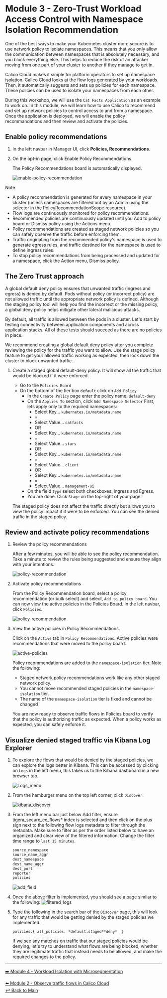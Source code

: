 # Module 3 - Zero-Trust Workload Access Control with Namespace Isolation Recommendation

One of the best ways to make your Kubernetes cluster more secure is to use network policy to isolate namespaces. This means that you only allow the communication between namespaces that is absolutely necessary, and you block everything else. This helps to reduce the risk of an attacker moving from one part of your cluster to another if they manage to get in.

Calico Cloud makes it simple for platform operators to set up namespace isolation. Calico Cloud looks at the flow logs generated by your workloads. Then, it automatically suggests and sets up policies for each namespace. These policies can be used to isolate your namespaces from each other.

During this workshop, we will use the `Cat Facts Application` as an example to work on. In this module, we will learn how to use Calico to recommend and set up network policies to control access to and from a namespace.  Once the application is deployed, we will enable the policy recommandations and then review and activate the policies.

## Enable policy recommendations

1. In the left navbar in Manager UI, click **Policies, Recommendations**.
2. On the opt-in page, click Enable Policy Recommendations.

   The Policy Recommendations board is automatically displayed.

   ![enable-policy-recommendation](https://github.com/tigera-solutions/cc-aks-zero-trust-workshop/assets/104035488/56a8a8b3-654d-40f8-9e04-160ff1439efd)

> [!NOTE]
>
> - A policy recommendation is generated for every namespace in your cluster (unless namespaces are filtered out by an Admin using the selector in the PolicyRecommendationScope resource).
> - Flow logs are continuously monitored for policy recommendations.
> - Recommended policies are continuously updated until you Add to policy board or Dismiss policy using the Actions menu.
> - Policy recommendations are created as staged network policies so you can safely observe the traffic before enforcing them.
> - Traffic originating from the recommended policy's namespace is used to generate egress rules, and traffic destined for the namespace is used to define ingress rules.
> - To stop policy recommendations from being processed and updated for a namespace, click the Action menu, Dismiss policy.

## The Zero Trust approach

A global default deny policy ensures that unwanted traffic (ingress and egress) is denied by default. Pods without policy (or incorrect policy) are not allowed traffic until the appropriate network policy is defined. Although the staging policy tool will help you find the incorrect or the missing policy, a global deny policy helps mitigate other lateral malicious attacks.

By default, all traffic is allowed between the pods in a cluster. Let's start by testing connectivity between application components and across application stacks. All of these tests should succeed as there are no policies in place.

We recommend creating a global default deny policy after you complete reviewing the policy for the traffic you want to allow. Use the stage policy feature to get your allowed traffic working as expected, then lock down the cluster to block unwanted traffic.

1. Create a staged global default-deny policy. It will show all the traffic that would be blocked if it were enforced.

   - Go to the `Policies Board`
   - On the bottom of the tier box `default` click on `Add Policy`
     - In the `Create Policy` page enter the policy name: `default-deny`
     - On the `Applies To` section, click `Add Namespace Selector`
       First, lets apply only to the required namespaces:
       - Select Key... `kubernetes.io/metadata.name`
       - =
       - Select Value... `catfacts`
       - OR
       - Select Key... `kubernetes.io/metadata.name`
       - =
       - Select Value... `stars`
       - OR
       - Select Key... `kubernetes.io/metadata.name`
       - =
       - Select Value... `client`
       - OR
       - Select Key... `kubernetes.io/metadata.name`
       - =
       - Select Value... `management-ui`
     - On the field `Type` select both checkboxes: Ingress and Egress.
     - You are done. Click `Stage` on the top-right of your page.

   The staged policy does not affect the traffic directly but allows you to view the policy impact if it were to be enforced. You can see the denied traffic in the staged policy.

## Review and activate policy recommendations

1. Review the policy recommendations

   After a few minutes, you will be able to see the policy recommendation. Take a minute to review the rules being suggested and ensure they align with your intentions.

   ![policy-recommendation](https://github.com/tigera-solutions/cc-aks-zero-trust-workshop/assets/104035488/ccefd3ac-9c4e-4934-882b-b476e5057de9)

2. Activate policy recommendations
  
   From the Policy Recommendation board, select a policy recommendation (or bulk select) and select, `Add to policy board`. You can now view the active policies in the Policies Board. In the left navbar, click `Policies`.

   ![policy-recommendation](https://github.com/tigera-solutions/cc-aks-zero-trust-workshop/assets/104035488/088112b2-ea72-4e8b-bc72-769e855a8828)

3. View the active policies in Policy Recommendations.

   Click on the `Active` tab in `Policy Recommendations`. Active policies were recommendations that were moved to the policy board.

   ![active-policies](https://github.com/tigera-solutions/cc-aks-zero-trust-workshop/assets/104035488/11782de7-a26a-4d3e-9e24-a800b77592d1)

   Policy recommendations are added to the `namespace-isolation` tier. Note the following:

   - Staged network policy recommendations work like any other staged network policy.
   - You cannot move recommended staged policies in the `namespace-isolation` tier.
   - The name of the `namespace-isolation` tier is fixed and cannot be changed

   You are now ready to observe traffic flows in Policies board to verify that the policy is authorizing traffic as expected. When a policy works as expected, you can safely enforce it.

## Visualize denied staged traffic via Kibana Log Explorer

1. To explore the flows that would be denied by the staged policies, we can explore the logs better in Kibana. This can be accessed by clicking on ```Logs``` in the left menu, this takes us to the Kibana dashboard in a new browser tab.

    ![Logs_menu](https://github.com/tigera-solutions/cc-eks-observability-workshop/assets/117195889/8c20ddf6-f0bc-4325-a81d-71af8370d69e)

2. From the hamburger menu on the top left corner, click ```Discover```.

   ![kibana_discover](https://github.com/tigera-solutions/cc-eks-observability-workshop/assets/117195889/85a5702b-e210-4c4f-a784-ec5a66d7f63c)

3. From the left menu bar just below Add filter, ensure tigera_secure_ee_flows* index is selected and then click on the plus sign next to the following flow logs metadata to filter through the metadata. Make sure to filter as per the order listed below to have an organized and clear view of the filtered information. Change the filter time range to ```last 15 minutes```.

    ```bash
    source_namespace
    source_name_aggr
    dest_namespace
    dest_name_aggr
    dest_port
    reporter
    policies
    ```

    ![add_field](https://github.com/tigera-solutions/cc-eks-observability-workshop/assets/117195889/7c5e974e-e10b-42f9-8809-fbe43540adf2)

4. Once the above filter is implemented, you should see a page similar to the following:
    ![filtered_logs](https://github.com/tigera-solutions/cc-eks-observability-workshop/assets/117195889/c49e7ff9-1b31-4326-b161-2620ad4e7d41)

5. Type the following in the search bar of the ```Discover``` page, this will look for any traffic that would be getting denied by the staged policies we implemented:

    ```policies:{ all_policies: *default.staged**deny*  }```

    If we see any matches on traffic that our staged policies would be denying, let's try to understand what flows are being blocked, whether they are legitimate traffic that instead needs to be allowed, and make the required changes to the policy.

---

[:arrow_right: Module 4 - Workload Isolation with Microsegmentation](module-4-multi-ns-wkld-secure.md)  

[:arrow_left: Module 2 - Observe traffic flows in Calico Cloud](module-2-observe-traffic.md)  
[:leftwards_arrow_with_hook: Back to Main](../README.md)  
